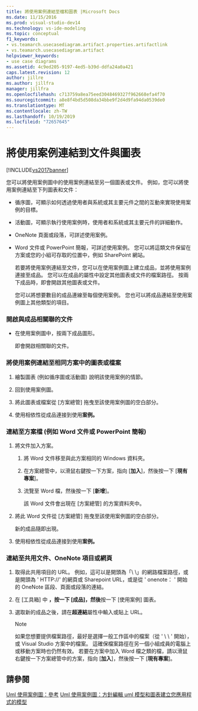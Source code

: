 ```yaml
---
title: 將使用案例連結至檔和圖表 |Microsoft Docs
ms.date: 11/15/2016
ms.prod: visual-studio-dev14
ms.technology: vs-ide-modeling
ms.topic: conceptual
f1_keywords:
- vs.teamarch.usecasediagram.artifact.properties.artifactlink
- vs.teamarch.usecasediagram.artifact
helpviewer_keywords:
- use case diagrams
ms.assetid: 4c9ed205-9197-4ed5-b39d-ddfa24a0a421
caps.latest.revision: 12
author: jillre
ms.author: jillfra
manager: jillfra
ms.openlocfilehash: c713759a8ea75eed3048469327f962668efa4f70
ms.sourcegitcommit: a8e8f4bd5d508da34bbe9f2d4d9fa94da0539de0
ms.translationtype: MT
ms.contentlocale: zh-TW
ms.lasthandoff: 10/19/2019
ms.locfileid: "72657645"
---
```

# <a name="link-a-use-case-to-documents-and-diagrams"></a>將使用案例連結到文件與圖表
[!INCLUDE[vs2017banner](../includes/vs2017banner.md)]

您可以將使用案例圖中的使用案例連結至另一個圖表或文件。 例如，您可以將使用案例連結至下列圖表和文件：

- 循序圖，可顯示如何透過使用者與系統或其主要元件之間的互動來實現使用案例的目標。

- 活動圖，可顯示執行使用案例時，使用者和系統或其主要元件的詳細動作。

- OneNote 頁面或段落，可詳述使用案例。

- Word 文件或 PowerPoint 簡報，可詳述使用案例。 您可以將這類文件保留在方案或您的小組可存取的位置中，例如 SharePoint 網站。

  若要將使用案例連結至文件，您可以在使用案例圖上建立成品，並將使用案例連接至成品。 您可以在成品的屬性中設定其他圖表或文件的檔案路徑。 按兩下成品時，即會開啟其他圖表或文件。

  您可以將想要數目的成品連線至每個使用案例。 您也可以將成品連結至使用案例圖上其他類型的項目。

### <a name="to-open-a-document-associated-with-an-artifact"></a>開啟與成品相關聯的文件

- 在使用案例圖中，按兩下成品圖形。

     即會開啟相關聯的文件。

### <a name="to-link-a-use-case-to-a-diagram-or-file-in-the-same-solution"></a>將使用案例連結至相同方案中的圖表或檔案

1. 繪製圖表 (例如循序圖或活動圖) 說明該使用案例的情節。

2. 回到使用案例圖。

3. 將此圖表或檔案從 [方案總管] 拖曳至該使用案例圖的空白部分。

4. 使用相依性從成品連接到使用**案例。**

### <a name="to-link-to-a-solution-file-such-as-a-word-document-or-powerpoint-presentation"></a>連結至方案檔 (例如 Word 文件或 PowerPoint 簡報)

1. 將文件加入方案。

    1. 將 Word 文件移至與此方案相同的 Windows 資料夾。

    2. 在方案總管中，以滑鼠右鍵按一下方案，指向 [**加入**]，然後按一下 [**現有專案**]。

    3. 流覽至 Word 檔，然後按一下 [**新增**]。

         該 Word 文件會出現在 [方案總管] 的方案資料夾中。

2. 將此 Word 文件從 [方案總管] 拖曳至該使用案例圖的空白部分。

     新的成品隨即出現。

3. 使用相依性從成品連接到使用**案例。**

### <a name="to-link-to-a-shared-document-onenote-element-or-web-page"></a>連結至共用文件、OneNote 項目或網頁

1. 取得此共用項目的 URL。 例如，這可以是開頭為「\\ \\」的網路檔案路徑，或是開頭為 ' HTTP://' 的網頁或 Sharepoint URL，或是從 ' onenote： ' 開始的 OneNote 區段、頁面或段落的連結。

2. 在 [工具箱] 中 **，按一下 [成品]，然後**按一下 [使用案例] 圖表。

3. 選取新的成品之後，請在**超連結**屬性中輸入或貼上 URL。

    > [!NOTE]
    > 如果您想要提供檔案路徑，最好是選擇一般工作區中的檔案（從 ' \\ \\ ' 開始），或 Visual Studio 方案中的檔案。 這確保檔案路徑在另一個小組成員的電腦上或移動方案時也仍然有效。 若要在方案中加入 Word 檔之類的檔，請以滑鼠右鍵按一下方案總管中的方案，指向 [**加入**]，然後按一下 [**現有專案**]。

## <a name="see-also"></a>請參閱
 [Uml 使用案例圖：參考](../modeling/uml-use-case-diagrams-reference.md) [Uml 使用案例圖：方針](../modeling/uml-use-case-diagrams-guidelines.md)[編輯 uml 模型和圖表](../modeling/edit-uml-models-and-diagrams.md)[建立您應用程式的模型](../modeling/create-models-for-your-app.md)
